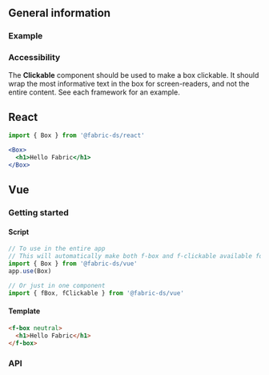 <comp-head title="Box" />

## General information

### Example

<box-example></box-example>

### Accessibility

The **Clickable** component should be used to make a box clickable. It should wrap the most informative text in the box for screen-readers, and not the entire content. See each framework for an example.

## React

```jsx
import { Box } from '@fabric-ds/react'

<Box>
  <h1>Hello Fabric</h1>
</Box>
```

## Vue

### Getting started

#### Script

```js
// To use in the entire app
// This will automatically make both f-box and f-clickable available for use
import { Box } from '@fabric-ds/vue'
app.use(Box)

// Or just in one component
import { fBox, fClickable } from '@fabric-ds/vue'
```

#### Template

```html
<f-box neutral>
  <h1>Hello Fabric</h1>
</f-box>
```

### API

<api-table vue component="Box" />
